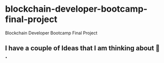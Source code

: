 # blockchain-developer-bootcamp-final-project
Blockchain Developer Bootcamp Final Project

## I have a couple of Ideas that I am thinking about 🤔 .
